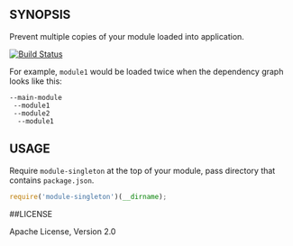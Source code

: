 ## SYNOPSIS

Prevent multiple copies of your module loaded into application.

[![Build Status](https://travis-ci.org/iefserge/module-singleton.svg)](https://travis-ci.org/iefserge/module-singleton)

For example, `module1` would be loaded twice when the dependency graph looks like this:

```
--main-module
 --module1
 --module2
  --module1
```

## USAGE

Require `module-singleton` at the top of your module, pass directory that contains `package.json`.

```js
require('module-singleton')(__dirname);
```

##LICENSE

Apache License, Version 2.0
